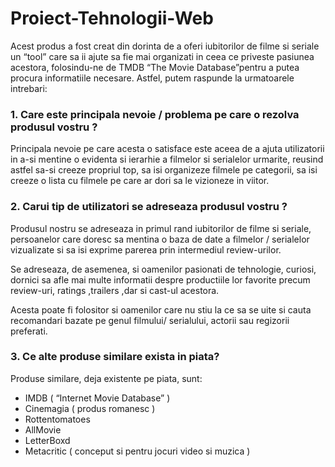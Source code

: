 # Proiect-Tehnologii-Web

   Acest produs a fost creat din dorinta de a oferi iubitorilor de filme si seriale un “tool” care sa ii ajute sa fie mai organizati in ceea ce priveste pasiunea acestora, folosindu-ne de TMDB “The Movie Database”pentru a putea procura informatiile necesare. Astfel, putem raspunde la urmatoarele intrebari:
 
### 1.	Care este principala nevoie / problema pe care o rezolva produsul vostru ?

   Principala nevoie pe care acesta o satisface este aceea de a ajuta utilizatorii in a-si mentine o evidenta si ierarhie a filmelor si serialelor urmarite, reusind astfel sa-si creeze propriul top, sa isi organizeze filmele pe categorii, sa isi creeze o lista cu filmele pe care ar dori sa le vizioneze in viitor. 

### 2.	Carui tip de utilizatori se adreseaza produsul vostru ?

   Produsul nostru se adreseaza in primul rand iubitorilor de filme si seriale, persoanelor care doresc sa mentina o baza de date a filmelor / serialelor vizualizate si sa isi exprime parerea prin intermediul review-urilor.
   
   Se adreseaza, de asemenea, si oamenilor pasionati de tehnologie, curiosi, dornici sa afle mai multe informatii despre productiile lor favorite precum review-uri, ratings ,trailers ,dar si cast-ul acestora.
   
   Acesta poate fi folositor si oamenilor care nu stiu la ce sa se uite si cauta recomandari bazate pe genul filmului/ serialului, actorii sau regizorii preferati.

### 3.	Ce alte produse similare exista in piata?

   Produse similare, deja existente pe piata, sunt: 
   
   - IMDB ( “Internet Movie Database” )
   - Cinemagia ( produs romanesc )
   - Rottentomatoes
   - AllMovie 
   - LetterBoxd
   - Metacritic ( conceput si pentru jocuri video si muzica )

